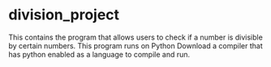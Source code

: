# division_project
This contains the program that allows users to check if a number is divisible by certain numbers.
This program runs on Python
Download a compiler that has python enabled as a language to compile and run.
